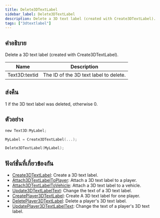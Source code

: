 ```yaml
---
title: Delete3DTextLabel
sidebar_label: Delete3DTextLabel
description: Delete a 3D text label (created with Create3DTextLabel).
tags: ["3dtextlabel"]
---
```


## คำอธิบาย

Delete a 3D text label (created with Create3DTextLabel).

| Name      | Description                            |
| --------- | -------------------------------------- |
| Text3D:textid | The ID of the 3D text label to delete. |

## ส่งคืน

1 if the 3D text label was deleted, otherwise 0.

## ตัวอย่าง

```c
new Text3D:MyLabel;

MyLabel = Create3DTextLabel(...);

Delete3DTextLabel(MyLabel);
```

## ฟังก์ชั่นที่เกี่ยวข้องกัน

- [Create3DTextLabel](../../scripting/functions/Create3DTextLabel.md): Create a 3D text label.
- [Attach3DTextLabelToPlayer](../../scripting/functions/Attach3DTextLabelToPlayer.md): Attach a 3D text label to a player.
- [Attach3DTextLabelToVehicle](../../scripting/functions/Attach3DTextLabelToVehicle.md): Attach a 3D text label to a vehicle.
- [Update3DTextLabelText](../../scripting/functions/Update3DTextLabelText.md): Change the text of a 3D text label.
- [CreatePlayer3DTextLabel](../../scripting/functions/CreatePlayer3DTextLabel.md): Create A 3D text label for one player.
- [DeletePlayer3DTextLabel](../../scripting/functions/DeletePlayer3DTextLabel.md): Delete a player's 3D text label.
- [UpdatePlayer3DTextLabelText](../../scripting/functions/UpdatePlayer3DTextLabelText.md): Change the text of a player's 3D text label.
